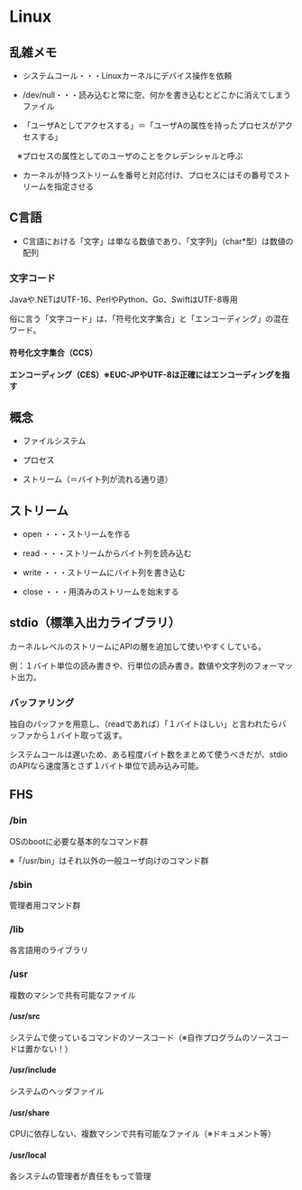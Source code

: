 # Linux

## 乱雑メモ

- システムコール・・・Linuxカーネルにデバイス操作を依頼

- /dev/null・・・読み込むと常に空、何かを書き込むとどこかに消えてしまうファイル

- 「ユーザAとしてアクセスする」＝「ユーザAの属性を持ったプロセスがアクセスする」

　※プロセスの属性としてのユーザのことをクレデンシャルと呼ぶ

- カーネルが持つストリームを番号と対応付け、プロセスにはその番号でストリームを指定させる

## C言語

- C言語における「文字」は単なる数値であり、「文字列」（char\*型）は数値の配列

### 文字コード

Javaや.NETはUTF-16、PerlやPython、Go、SwiftはUTF-8専用

俗に言う「文字コード」は、「符号化文字集合」と「エンコーディング」の混在ワード。

#### 符号化文字集合（CCS）

#### エンコーディング（CES）※EUC-JPやUTF-8は正確にはエンコーディングを指す

## 概念

- ファイルシステム

- プロセス

- ストリーム（＝バイト列が流れる通り道）

## ストリーム

- open ・・・ストリームを作る

- read ・・・ストリームからバイト列を読み込む

- write ・・・ストリームにバイト列を書き込む

- close ・・・用済みのストリームを始末する

## stdio（標準入出力ライブラリ）

カーネルレベルのストリームにAPIの層を追加して使いやすくしている。

例：１バイト単位の読み書きや、行単位の読み書き。数値や文字列のフォーマット出力。

### バッファリング

独自のバッファを用意し、（readであれば）「１バイトほしい」と言われたらバッファから１バイト取って返す。

システムコールは遅いため、ある程度バイト数をまとめて使うべきだが、stdioのAPIなら速度落とさず１バイト単位で読み込み可能。

## FHS

### /bin

OSのbootに必要な基本的なコマンド群

※「/usr/bin」はそれ以外の一般ユーザ向けのコマンド群

### /sbin

管理者用コマンド群

### /lib

各言語用のライブラリ

### /usr

複数のマシンで共有可能なファイル

#### /usr/src

システムで使っているコマンドのソースコード（※自作プログラムのソースコードは置かない！）

#### /usr/include

システムのヘッダファイル

#### /usr/share

CPUに依存しない、複数マシンで共有可能なファイル（※ドキュメント等）

#### /usr/local

各システムの管理者が責任をもって管理

